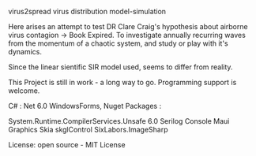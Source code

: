 virus2spread virus distribution model-simulation

Here arises an attempt to test DR Clare Craig's hypothesis about airborne virus contagion -> Book Expired.
To investigate annually recurring waves from the momentum of a chaotic system, and study or play with it's dynamics.

Since the linear sientific SIR model used, seems to differ from reality.

This Project is still in work - a long way to go. 
Programming support is welcome.



C# : Net 6.0 WindowsForms, Nuget Packages : 

System.Runtime.CompilerServices.Unsafe 6.0
Serilog Console
Maui Graphics Skia skglControl
SixLabors.ImageSharp


License: open source - MIT License
